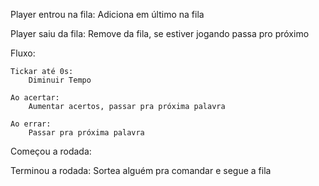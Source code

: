 
Player entrou na fila:
	Adiciona em último na fila

Player saiu da fila:
	Remove da fila, se estiver jogando passa pro próximo


Fluxo:

	Tickar até 0s:
		Diminuir Tempo

	Ao acertar:
		Aumentar acertos, passar pra próxima palavra

	Ao errar:
		Passar pra próxima palavra


Começou a rodada:
	

Terminou a rodada:
	Sortea alguém pra comandar e segue a fila